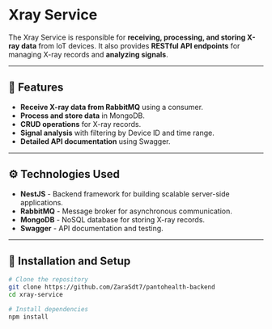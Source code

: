 # Xray Service

The Xray Service is responsible for **receiving, processing, and storing X-ray data** from IoT devices. It also provides **RESTful API endpoints** for managing X-ray records and **analyzing signals**.

---

## 📌 Features
- **Receive X-ray data from RabbitMQ** using a consumer.
- **Process and store data** in MongoDB.
- **CRUD operations** for X-ray records.
- **Signal analysis** with filtering by Device ID and time range.
- **Detailed API documentation** using Swagger.

---

## ⚙️ Technologies Used
- **NestJS** - Backend framework for building scalable server-side applications.
- **RabbitMQ** - Message broker for asynchronous communication.
- **MongoDB** - NoSQL database for storing X-ray records.
- **Swagger** - API documentation and testing.

---

## 🔧 Installation and Setup
```bash
# Clone the repository
git clone https://github.com/ZaraSdt7/pantohealth-backend
cd xray-service

# Install dependencies
npm install
